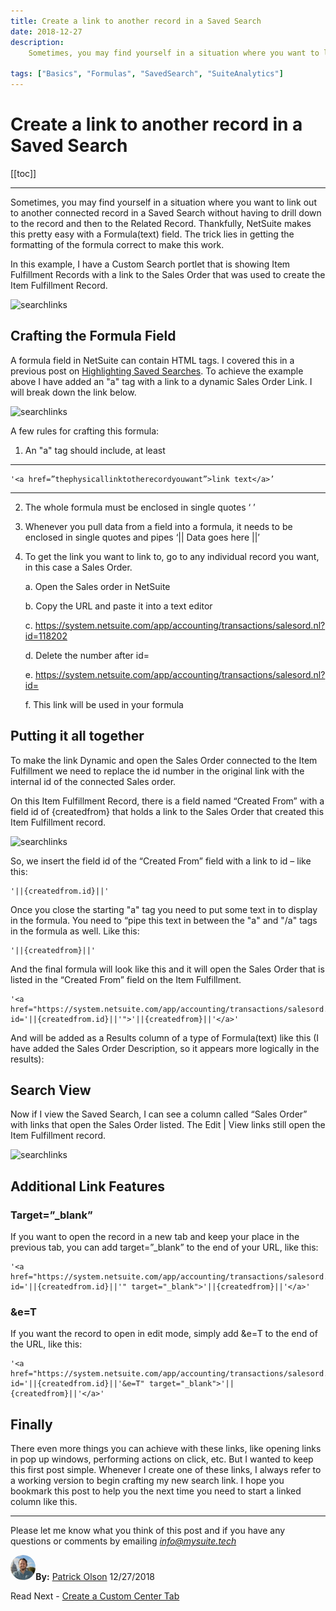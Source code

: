 ```yaml
---
title: Create a link to another record in a Saved Search
date: 2018-12-27
description:
    Sometimes, you may find yourself in a situation where you want to link out to another connected record in a Saved Search without having to drill down to the record and then to the Related Record. Thankfully, NetSuite makes this pretty easy with a Formula(text) field. The trick lies in getting the formatting of the formula correct to make this work.

tags: ["Basics", "Formulas", "SavedSearch", "SuiteAnalytics"]
---
```


# Create a link to another record in a Saved Search

[[toc]]

---

Sometimes, you may find yourself in a situation where you want to link out to another connected record in a Saved Search without having to drill down to the record and then to the Related Record. Thankfully, NetSuite makes this pretty easy with a Formula(text) field. The trick lies in getting the formatting of the formula correct to make this work.

In this example, I have a Custom Search portlet that is showing Item Fulfillment Records with a link to the Sales Order that was used to create the Item Fulfillment Record.

![searchlinks](https://i.imgur.com/lOulJ0v.png "Saved Search Results")
 

## Crafting the Formula Field

A formula field in NetSuite can contain HTML tags. I covered this in a previous post on [Highlighting Saved Searches](https://mysuite.tech/blog/post2.html). To achieve the example above I have added an "a" tag with a link to a dynamic Sales Order Link. I will break down the link below. 

![searchlinks](https://i.imgur.com/0ZqraCT.png "Saved Search Results")

A few rules for crafting this formula:

1.	An "a" tag should include, at least 

---

    '<a href=”thephysicallinktotherecordyouwant”>link text</a>’

---

2.	The whole formula must be enclosed in single quotes ‘    ’
3.	Whenever you pull data from a field into a formula, it needs to be enclosed in single quotes and pipes ‘|| Data goes here ||’
4.	To get the link you want to link to, go to any individual record you want, in this case a Sales Order.
    
    a.	Open the Sales order in NetSuite
    
    b.	Copy the URL and paste it into a text editor
    
    c.	https://system.netsuite.com/app/accounting/transactions/salesord.nl?id=118202
    
    d.	Delete the number after id=
    
    e.	https://system.netsuite.com/app/accounting/transactions/salesord.nl?id=
    
    f.	This link will be used in your formula


## Putting it all together

To make the link Dynamic and open the Sales Order connected to the Item Fulfillment we need to replace the id number in the original link with the internal id of the connected Sales order. 

On this Item Fulfillment Record, there is a field named “Created From” with a field id of {createdfrom} that holds a link to the Sales Order that created this Item Fulfillment record.

![searchlinks](https://i.imgur.com/BAY31mt.png "Saved Search Results")
 
So, we insert the field id of the “Created From” field with a link to id – like this:

    '||{createdfrom.id}||'

Once you close the starting "a" tag you need to put some text in to display in the formula. You need to “pipe this text in between the "a" and "/a" tags in the formula as well. Like this:

    '||{createdfrom}||'

And the final formula will look like this and it will open the Sales Order that is listed in the “Created From” field on the Item Fulfillment.

    '<a href="https://system.netsuite.com/app/accounting/transactions/salesord.nl?id='||{createdfrom.id}||'">'||{createdfrom}||'</a>'

And will be added as a Results column of a type of Formula(text) like this (I have added the Sales Order Description, so it appears more logically in the results):
 
## Search View

Now if I view the Saved Search, I can see a column called “Sales Order” with links that open the Sales Order listed. The Edit | View links still open the Item Fulfillment record.

![searchlinks](https://i.imgur.com/lOulJ0v.png "Saved Search Results")
 

## Additional Link Features

### Target=”_blank”
If you want to open the record in a new tab and keep your place in the previous tab, you can add target=”_blank” to the end of your URL, like this:

    '<a href="https://system.netsuite.com/app/accounting/transactions/salesord.nl?id='||{createdfrom.id}||'" target="_blank">'||{createdfrom}||'</a>'

### &e=T

If you want the record to open in edit mode, simply add &e=T to the end of the URL, like this:

    '<a href="https://system.netsuite.com/app/accounting/transactions/salesord.nl?id='||{createdfrom.id}||'&e=T" target="_blank">'||{createdfrom}||'</a>'

## Finally

There even more things you can achieve with these links, like opening links in pop up windows, performing actions on click, etc. But I wanted to keep this first post simple. Whenever I create one of these links, I always refer to a working version to begin crafting my new search link. I hope you bookmark this post to help you the next time you need to start a linked column like this.


---

Please let me know what you think of this post and if you have any questions or comments by emailing [*info@mysuite.tech*](mailto:info@mysuite.tech)

<a href="https://www.linkedin.com/in/patrick-olson-pmp-csm-137a9435/" target="_blank"><img src="./img/profile.jpg" title="Patrick Olson - LinkedIn Profile" alt="Patrick Olson - LinkedIn Profile" width=8% height="auto" style="border-radius: 50%;"></a>**By:** [Patrick Olson](https://www.linkedin.com/in/patrick-olson-pmp-csm-137a9435/)
12/27/2018 

<div class="sharethis-inline-share-buttons"></div>

<TagList />

Read Next - [Create a Custom Center Tab](https://mysuite.tech/blog/centertabs.html)
